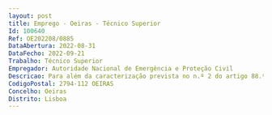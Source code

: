 ```yaml
--- 
layout: post
title: Emprego - Oeiras - Técnico Superior
Id: 100640
Ref: OE202208/0885
DataAbertura: 2022-08-31
DataFecho: 2022-09-21
Trabalho: Técnico Superior
Empregador: Autoridade Nacional de Emergência e Proteção Civil
Descricao: Para além da caracterização prevista no n.º 2 do artigo 88.º e do Anexo à Lei Geral do Trabalho em Funções Públicas (LGTFP), aprovada pela Lei n.º 35 2014, de 20 de junho, na sua redação atual, as quais correspondem ao grau 3 de complexidade funcional da carreira e categoria de Técnico Superior, o posto de trabalho carateriza se pelo desempenho das seguintes funções a)	Colaborar e desempenhar funções na área financeira ao nível da gestão orçamental em termos de despesa e receita no estrito cumprimento das normas legais e regulamentares aplicáveis b)	Participar na elaboração da proposta anual de orçamento, da conta de gerência, bem como dos demais instrumentos de gestão previsional e de prestação de contas c)	Analisar e executar procedimentos de controlo de contas e de reconciliação bancárias d)	Acompanhar, controlar e avaliar a execução orçamental dos orçamentos de atividades e de projetos com avaliações mensais e trimestrais e)	Organizar e propor processos de alteração orçamental f)	Produzir informações e pareceres técnicos no âmbito do Orçamento e das contas g)	Compilar e tratar a informação financeira, com vista a elaborar relatórios financeiros mensais, semestrais e anuais h)	Elaborar e prestar informação financeira a diversas entidades externas (ESPAP, DGO, Tribunal de Contas, entre outras), de acordo com a legislação em vigor.
CodigoPostal: 2794-112 OEIRAS
Concelho: Oeiras
Distrito: Lisboa
--- 
```

